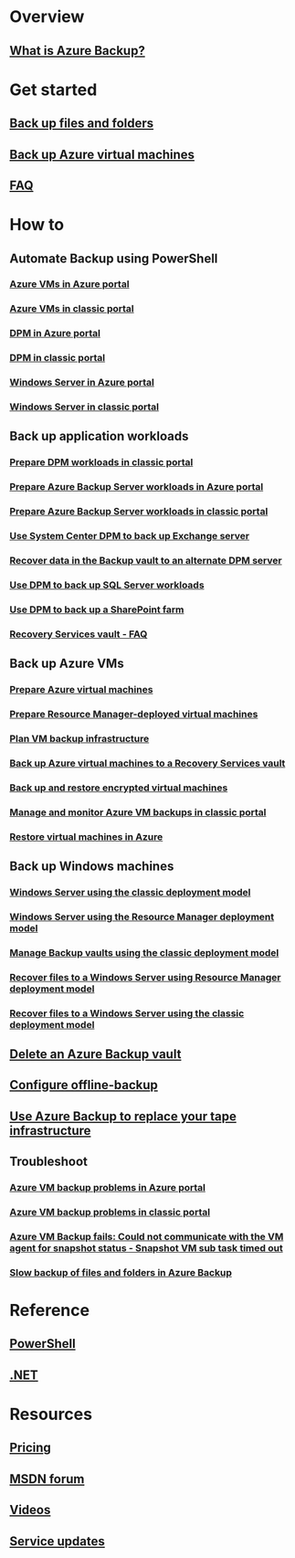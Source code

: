 # Overview
## [What is Azure Backup?](./backup-introduction-to-azure-backup.md)
# Get started
## [Back up files and folders](./backup-try-azure-backup-in-10-mins.md)
## [Back up Azure virtual machines](./backup-azure-vms-first-look.md)
## [FAQ](./backup-azure-backup-faq.md)
# How to
## Automate Backup using PowerShell
### [Azure VMs in Azure portal](./backup-azure-vms-automation.md)
### [Azure VMs in classic portal](./backup-azure-vms-classic-automation.md)
### [DPM in Azure portal](./backup-dpm-automation.md)
### [DPM in classic portal](./backup-dpm-automation-classic.md)
### [Windows Server in Azure portal](./backup-client-automation.md)
### [Windows Server in classic portal](./backup-client-automation-classic.md)
## Back up application workloads
### [Prepare DPM workloads in classic portal](./backup-azure-dpm-introduction-classic.md)
### [Prepare Azure Backup Server workloads in Azure portal](./backup-azure-microsoft-azure-backup.md)
### [Prepare Azure Backup Server workloads in classic portal](./backup-azure-microsoft-azure-backup-classic.md)
### [Use System Center DPM to back up Exchange server](./backup-azure-backup-exchange-server.md)
### [Recover data in the Backup vault to an alternate DPM server](./backup-azure-alternate-dpm-server.md)
### [Use DPM to back up SQL Server workloads](./backup-azure-backup-sql.md)
### [Use DPM to back up a SharePoint farm](./backup-azure-backup-sharepoint.md)
### [Recovery Services vault - FAQ](./backup-azure-backup-ibiza-faq.md)
## Back up Azure VMs
### [Prepare Azure virtual machines](./backup-azure-vms-prepare.md)
### [Prepare Resource Manager-deployed virtual machines](./backup-azure-arm-vms-prepare.md)
### [Plan VM backup infrastructure](./backup-azure-vms-introduction.md)
### [Back up Azure virtual machines to a Recovery Services vault](backup-azure-vms.md)
### [Back up and restore encrypted virtual machines](./backup-azure-vms-encryption.md)
### [Manage and monitor Azure VM backups in classic portal](./backup-azure-manage-vms-classic.md)
### [Restore virtual machines in Azure](./backup-azure-restore-vms.md)
## Back up Windows machines
### [Windows Server using the classic deployment model](./backup-configure-vault-classic.md)
### [Windows Server using the Resource Manager deployment model](./backup-configure-vault.md)
### [Manage Backup vaults using the classic deployment model](./backup-azure-manage-windows-server-classic.md)

### [Recover files to a Windows Server using Resource Manager deployment model](./backup-azure-restore-windows-server.md)
### [Recover files to a Windows Server using the classic deployment model](./backup-azure-restore-windows-server-classic.md)

## [Delete an Azure Backup vault](./backup-azure-delete-vault.md)
## [Configure offline-backup](./backup-azure-backup-import-export.md)
## [Use Azure Backup to replace your tape infrastructure](./backup-azure-backup-cloud-as-tape.md)
## Troubleshoot
### [Azure VM backup problems in Azure portal](./backup-azure-vms-troubleshoot.md)
### [Azure VM backup problems in classic portal](./backup-azure-vms-troubleshoot-classic.md)
### [Azure VM Backup fails: Could not communicate with the VM agent for snapshot status - Snapshot VM sub task timed out](./backup-azure-troubleshoot-vm-backup-fails-snapshot-timeout.md)
### [Slow backup of files and folders in Azure Backup](./backup-azure-troubleshoot-slow-backup-performance-issue.md)

# Reference
## [PowerShell](/powershell/resourcemanager/azurerm.recoveryservices.backup/v2.3.0/azurerm.recoveryservices.backup)
## [.NET](/dotnet/api/microsoft.azure.management.recoveryservices.backup)

# Resources
## [Pricing](https://www.azure.cn/pricing/details/backup/)
## [MSDN forum](https://social.msdn.microsoft.com/Forums/en-US/home?forum=windowsazureonlinebackup) 
## [Videos](https://azure.microsoft.com/documentation/videos/index/?services=backup) 
## [Service updates](https://azure.microsoft.com/updates/?product=backup)